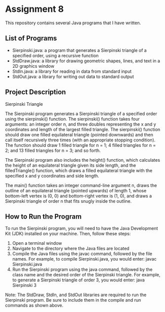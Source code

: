 # Assignment 8

This repository contains several Java programs that I have written.

## List of Programs

- Sierpinski.java: a program that generates a Sierpinski triangle of a specified order, using a recursive function
- StdDraw.java: a library for drawing geometric shapes, lines, and text in a 2D graphics window
- StdIn.java: a library for reading in data from standard input
- StdOut.java: a library for writing out data to standard output

## Project Description

Sierpinski Triangle

The Sierpinski program generates a Sierpinski triangle of a specified order using the sierpinski() function. The sierpinski() function takes four arguments: an integer order n, and three doubles representing the x and y coordinates and length of the largest filled triangle. The sierpinski() function should draw one filled equilateral triangle (pointed downwards) and then call itself recursively three times (with an appropriate stopping condition). The function should draw 1 filled triangle for n = 1; 4 filled triangles for n = 2; and 13 filled triangles for n = 3; and so forth.

The Sierpinski program also includes the height() function, which calculates the height of an equilateral triangle given its side length, and the filledTriangle() function, which draws a filled equilateral triangle with the specified x and y coordinates and side length.

The main() function takes an integer command-line argument n, draws the outline of an equilateral triangle (pointed upwards) of length 1, whose bottom-left vertex is (0, 0) and bottom-right vertex is (1, 0), and draws a Sierpinski triangle of order n that fits snugly inside the outline.

## How to Run the Program

To run the Sierpinski program, you will need to have the Java Development Kit (JDK) installed on your machine. Then, follow these steps:

1. Open a terminal window
2. Navigate to the directory where the Java files are located
3. Compile the Java files using the javac command, followed by the file names. For example, to compile Sierpinski.java, you would enter:
    javac Sierpinski.java 
4. Run the Sierpinski program using the java command, followed by the class name and the desired order of the Sierpinski triangle. For example, to generate a Sierpinski triangle of order 3, you would enter:
    java Sierpinski 3

Note: The StdDraw, StdIn, and StdOut libraries are required to run the Sierpinski program. Be sure to include them in the compile and run commands as shown above.
